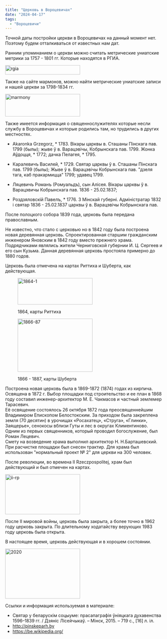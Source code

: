 ```yaml
---
title: "Церковь в Вороцевичах"
date: "2024-04-17"
tags: 
  - "Вороцевичи"
---
```


Точной даты постройки церкви в Вороцевичах на данный момент нет. Поэтому будем отталкиваться от известных нам дат.

Ранним упоминанием о церкви можно считать метрические униатские метрики за 1757 - 1801 гг. Которые находятся в РГИА.

<a data-flickr-embed="true" href="https://www.flickr.com/photos/98644112@N04/53660023164/in/dateposted-public/" title="rgia"><img src="https://live.staticflickr.com/65535/53660023164_090cfeaefc_m.jpg" width="240" height="30" alt="rgia"/></a><script async src="//embedr.flickr.com/assets/client-code.js" charset="utf-8"></script>

Также на сайте мармонов, можно найти метрические униатские записи и нашей церкви за 1798-1834 гг.

<a data-flickr-embed="true" href="https://www.flickr.com/photos/98644112@N04/53659889803/in/dateposted-public/" title="marmony"><img src="https://live.staticflickr.com/65535/53659889803_82aa0f63a2_m.jpg" width="240" height="72" alt="marmony"/></a><script async src="//embedr.flickr.com/assets/client-code.js" charset="utf-8"></script>

Также имеется информация о священнослужителях которые несли службу в Вороцевичах и которые родились там, но трудились в других местностях.

- Akaronka Grzegorz, \* 1783. Вiкары царквы в. Сташаны Пiнскага пав. 1799 (былы); жыве ў в. Варацэвiчы, Кобрынскага пав. 1799. Жонка Аўдоцця, \* 1772; дачка Пелагея, \* 1795.
- Каралевичъ Василей, \* 1729. Святар царквы ў в. Сташаны Пiнскага пав. 1799 (былы); Жыве ў в. Варацэвiчы Кобрынскага пав. "дзеля тага, каб пракармицца" 1799; удавец 1799.

- Ляцевичъ Романъ (Ромуальдъ), сын Алiсея. Вiкары царквы ў в. Варацэвичы Кобрынскага пав. 1836 - 25.02.1837;
- Роздзяловскiй Павелъ, \* 1776. З Мiнскай губернi. Адмiнiстратар 1832 i святар 1836 - 25.02.1837 царквы ў в. Варацэвiчы Кобрынскага пав.

После полоцкого собора 1839 года, церковь была передана православным.

Не известно, что стало с церковью но в 1842 году была построена новая деревянная церковь. Спроектированная старшим гражданским инженером Яновским в 1842 году вместо прежнего храма. Подрядчиками являлись жители Черниговской губернии И. Ц. Сергеев и его сын Кузьма. Данная деревянная церковь простояла примерно до 1880 годов.

Церковь была отмечена на картах Риттиха и Шуберта, как действующая.

<figure>

<a data-flickr-embed="true" href="https://www.flickr.com/photos/98644112@N04/53658803177/in/dateposted-public/" title="1864-1"><img src="https://live.staticflickr.com/65535/53658803177_6a1141c450_m.jpg" width="240" height="85" alt="1864-1"/></a><script async src="//embedr.flickr.com/assets/client-code.js" charset="utf-8"></script>

<figcaption>

1864, карты Риттиха

</figcaption>

</figure>

<figure>

<a data-flickr-embed="true" href="https://www.flickr.com/photos/98644112@N04/53658803452/in/dateposted-public/" title="1866-87"><img src="https://live.staticflickr.com/65535/53658803452_668a20b05b_m.jpg" width="240" height="170" alt="1866-87"/></a><script async src="//embedr.flickr.com/assets/client-code.js" charset="utf-8"></script>

<figcaption>

1866 - 1887, карты Шуберта

</figcaption>

</figure>

Построена новая церковь была в 1869-1872 (1874) годах из кирпича. Освящена в 1872 г. Выбор площадки под строительство и ее план в 1868 году составил инженер-архитектор М. Е. Чакмасов и частный землемер Тарасевич.  
Её освящение состоялось 26 октября 1872 года преосвященнейшим Владимиром Епископом Белостокским. За приходом была закреплена земля (70 десятин) в урочищах «Росахатец», «Струга», «Глинки», Заящерье», сенокосы вблизи Гуты и лес в округах Климентиново.  
Одним из первых священников, который проводил богослужение, был Роман Лецевич.  
Смету на возведение храма выполнил архитектор Н. Н.Барташевский.  
При расчистке площадки был снесен трактир. Для храма был использован "нормальный проект № 2" для церкви на 300 человек.

После революции, во времена II Rzeczpospolitej, храм был действующий и был отмечен на картах.

<a data-flickr-embed="true" href="https://www.flickr.com/photos/98644112@N04/53660134605/in/dateposted-public/" title="ii-rp"><img src="https://live.staticflickr.com/65535/53660134605_8bb853231f_m.jpg" width="240" height="128" alt="ii-rp"/></a><script async src="//embedr.flickr.com/assets/client-code.js" charset="utf-8"></script>

После II мировой войны, церковь была закрыта, а более точно в 1962 году церковь закрыта. По длительному ходатайству верующих 1983 году церковь была открыта.

В настоящее время, церковь действующая и в хорошем состоянии.

<a data-flickr-embed="true" href="https://www.flickr.com/photos/98644112@N04/53658803812/in/dateposted-public/" title="2020"><img src="https://live.staticflickr.com/65535/53658803812_53fb518409_m.jpg" width="240" height="160" alt="2020"/></a><script async src="//embedr.flickr.com/assets/client-code.js" charset="utf-8"></script>

Ссылки и информация используемая в материале:

- Святар у беларускім соцыуме: прасапаграфія ўніяцкага духавенства 1596–1839 гг. / Дзяніс Лісейчыкаў. – Мінск, 2015. – 719 с., \[16\] л. іл.
- http://pinskeparh.by
- https://be.wikipedia.org/
